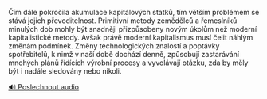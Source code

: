 
Čím dále pokročila akumulace kapitálových statků, tím větším problémem se stává jejich převoditelnost. Primitivní metody zemědělců a řemeslníků minulých dob mohly být snadněji přizpůsobeny novým úkolům než moderní kapitalistické metody. Avšak právě moderní kapitalismus musí čelit náhlým změnám podmínek. Změny technologických znalostí a poptávky spotřebitelů, k nimž v naší době dochází denně, způsobují zastarávání mnohých plánů řídících výrobní procesy a vyvolávají otázku, zda by měly být i nadále sledovány nebo nikoli.

[🔊 Poslechnout audio](/data/7-paragraphs/audio/chapter_93/para_002-m-dle-pokroila-akumulace-kapitlovch-statk.mp3)
